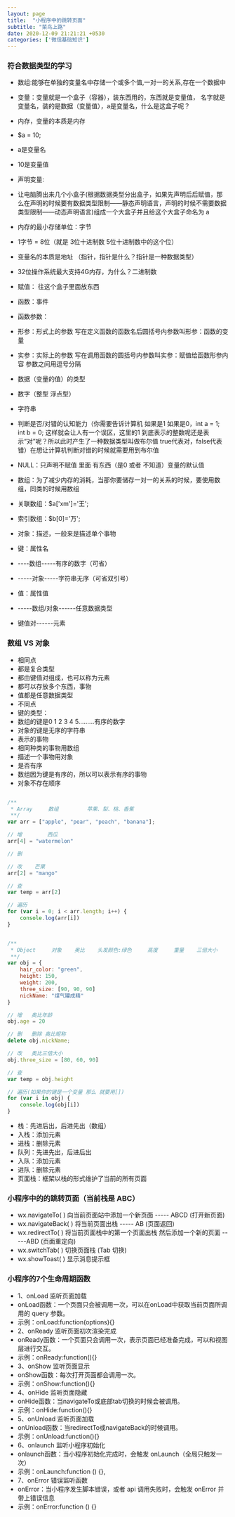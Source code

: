```yaml
---
layout: page
title:  "小程序中的跳转页面"
subtitle: "菜鸟上路"
date: 2020-12-09 21:21:21 +0530
categories: ['微信基础知识']
---
```


### 符合数据类型的学习
- 数组:能够在单独的变量名中存储一个或多个值,一对一的关系,存在一个数据中
- 变量：变量就是一个盒子（容器），装东西用的，东西就是变量值， 名字就是变量名，装的是数据（变量值），a是变量名，什么是这盒子呢？
 - 内存，变量的本质是内存
- $a = 10;      
 - a是变量名
 - 10是变量值
- 声明变量:
 - 让电脑腾出来几个小盒子(根据数据类型分出盒子，如果先声明后后赋值，那么在声明的时候要有数据类型限制——静态声明语言，声明的时候不需要数据类型限制——动态声明语言)组成一个大盒子并且给这个大盒子命名为 a
 - 内存的最小存储单位：字节
 - 1字节 = 8位（就是 3位十进制数 5位十进制数中的这个位）
 - 变量名的本质是地址 （指针，指针是什么？指针是一种数据类型）
 - 32位操作系统最大支持4G内存，为什么？二进制数
- 赋值： 往这个盒子里面放东西
- 函数：事件
 - 函数参数：
  - 形参：形式上的参数 写在定义函数的函数名后圆括号内参数叫形参：函数的变量
  - 实参：实际上的参数 写在调用函数的圆括号内参数叫实参：赋值给函数形参内容
   参数之间用逗号分隔

- 数据（变量的值）的类型
 - 数字（整型 浮点型）
 - 字符串
 - 判断是否/对错的认知能力（你需要告诉计算机 如果是1 如果是0，int a = 1; int b = 0; 这样就会让人有一个误区，这里的1 到底表示的整数呢还是表示“对”呢？所以此时产生了一种数据类型叫做布尔值 true代表对，false代表错）在想让计算机判断对错的时候就需要用到布尔值
 - NULL：只声明不赋值 里面 有东西（是0 或者 不知道）变量的默认值
 - 数组：为了减少内存的消耗，当那你要储存一对一的关系的时候，要使用数组，同类的时候用数组
  - 关联数组：$a['xm']='王';
  - 索引数组：$b[0]='万';
 - 对象：描述，一般来是描述单个事物
 
- 键：属性名           
 - ----数组-----有序的数字（可省）
 - -----对象-----字符串无序（可省双引号）
- 值：属性值            
 - -----数组/对象------任意数据类型
- 键值对------元素


### 数组 VS 对象
- 相同点
 - 都是复合类型
 - 都由键值对组成，也可以称为元素
 - 都可以存放多个东西，事物
 - 值都是任意数据类型
- 不同点
 - 键的类型：
  - 数组的键是0 1 2 3 4 5.........有序的数字
  - 对象的键是无序的字符串
 - 表示的事物
  - 相同种类的事物用数组
  - 描述一个事物用对象
 - 是否有序
  - 数组因为键是有序的，所以可以表示有序的事物
  - 对象不存在顺序


```javascript

/**
 * Array     数组         苹果、梨、桃、香蕉
 **/
var arr = ["apple", "pear", "peach", "banana"];

// 增        西瓜
arr[4] = "watermelon"

// 删

// 改    芒果
arr[2] = "mango"

// 查
var temp = arr[2]

// 遍历
for (var i = 0; i < arr.length; i++) {
    console.log(arr[i])
} 


/**
 * Object     对象    奥比    头发颜色:绿色     高度     重量    三倍大小     昵称
 **/
var obj = {
    hair_color: "green",
    height: 150,
    weight: 200,
    three_size: [90, 90, 90]
    nickName: "煤气罐成精"
}

// 增   奥比年龄
obj.age = 20

// 删   删除 奥比昵称
delete obj.nickName;

// 改   奥比三倍大小
obj.three_size = [80, 60, 90]

// 查
var temp = obj.height

// 遍历(如果你的键是一个变量 那么 就要用[])
for (var i in obj) {
    console.log(obj[i])
}

```

- 栈：先进后出，后进先出（数组）
 - 入栈：添加元素
 - 进栈：删除元素
- 队列：先进先出，后进后出
 - 入队：添加元素
 - 进队：删除元素
- 页面栈：框架以栈的形式维护了当前的所有页面


### 小程序中的的跳转页面（当前栈是 ABC）
-  wx.navigateTo( ) 向当前页面站中添加一个新页面 ----- ABCD                (打开新页面)
- wx.navigateBack( ) 将当前页面出栈 ----- AB                              (页面返回)
-  wx.redirectTo( ) 将当前页面栈中的第一个页面出栈 然后添加一个新的页面 -----ABD        (页面重定向)
- wx.switchTab( ) 切换页面栈                                              (Tab 切换)
- wx.showToast( )   显示消息提示框


### 小程序的7个生命周期函数
- 1、onLoad 监听页面加载
 - onLoad函数：一个页面只会被调用一次，可以在onLoad中获取当前页面所调用的 query 参数。
 - 示例：onLoad:function(options){}
- 2、onReady 监听页面初次渲染完成
 - onReady函数：一个页面只会调用一次，表示页面已经准备完成，可以和视图层进行交互。
 - 示例：onReady:function(){}
- 3、onShow 监听页面显示
 - onShow函数：每次打开页面都会调用一次。
 - 示例：onShow:function(){}
- 4、onHide 监听页面隐藏
 - onHide函数：当navigateTo或底部tab切换的时候会被调用。
 - 示例：onHide:function(){}
- 5、onUnload 监听页面加载
 - onUnload函数：当redirectTo或navigateBack的时候调用。 
 - 示例：onUnload:function(){}
- 6、onlaunch 监听小程序初始化
 - onlaunch函数：当小程序初始化完成时，会触发 onLaunch（全局只触发一次） 
 - 示例：onLaunch:function () {}, 
- 7、onError 错误监听函数
 - onError：当小程序发生脚本错误，或者 api 调用失败时，会触发 onError 并带上错误信息
 - 示例：onError:function () {}





































